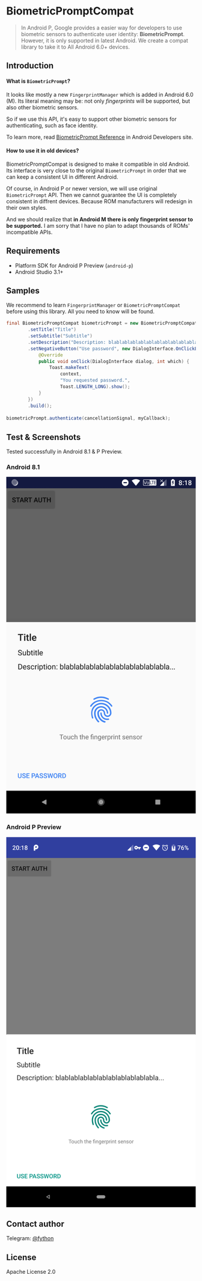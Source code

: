 BiometricPromptCompat
====

> In Android P, Google provides a easier way for developers to use biometric sensors to authenticate user identity: **BiometricPrompt**. However, it is only supported in latest Android. We create a compat library to take it to All Android 6.0+ devices.

## Introduction

#### What is `BiometricPrompt`?

It looks like mostly a new `FingerprintManager` which is added in Android 6.0 (M). Its literal meaning may be: not only *fingerprints* will be supported, but also other biometric sensors.

So if we use this API, it's easy to support other biometric sensors for authenticating, such as face identity.

To learn more, read [BiometricPrompt Reference](https://developer.android.com/reference/android/hardware/biometrics/BiometricPrompt) in Android Developers site.

#### How to use it in old devices?

BiometricPromptCompat is designed to make it compatible in old Android. Its interface is very close to the original `BiometricPrompt` in order that we can keep a consistent UI in different Android.

Of course, in Android P or newer version, we will use original `BiometricPrompt` API. Then we cannot guarantee the UI is completely consistent in diffrent devices. Because ROM manufacturers will redesign in their own styles.

And we should realize that **in Android M there is only fingerprint sensor to be supported.** I am sorry that I have no plan to adapt thousands of ROMs' incompatible APIs.

## Requirements

- Platform SDK for Android P Preview (`android-p`)
- Android Studio 3.1+

## Samples

We recommend to learn `FingerprintManager` or `BiometricPromptCompat` before using this library. All you need to know will be found.

```java
final BiometricPromptCompat biometricPrompt = new BiometricPromptCompat.Builder(context)
        .setTitle("Title")
        .setSubtitle("Subtitle")
        .setDescription("Description: blablablablablablablablablablabla...")
        .setNegativeButton("Use password", new DialogInterface.OnClickListener() {
            @Override
            public void onClick(DialogInterface dialog, int which) {
                Toast.makeText(
                    context,
                    "You requested password.",
                    Toast.LENGTH_LONG).show();
            }
        })
        .build();

biometricPrompt.authenticate(cancellationSignal, myCallback);
```

## Test & Screenshots

Tested successfully in Android 8.1 & P Preview.

### Android 8.1

![](./screenshots/Android-O.png)

### Android P Preview

![](./screenshots/Android-P.png)

## Contact author

Telegram: [@fython](https://t.me/fython)

## License

Apache License 2.0